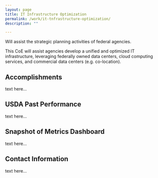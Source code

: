 ```yaml
---
layout: page
title: IT Infrastructure Optimization
permalink: /work/it-tnfrastructure-optimization/
description: ""

---
```


<div class="deck">Will assist the strategic planning activities of federal agencies.</div>

This CoE will assist agencies develop a unified and optimized IT infrastructure, leveraging federally owned data centers, cloud computing services, and commercial data centers (e.g. co-location).

## Accomplishments
text here...

## USDA Past Performance
text here...

## Snapshot of Metrics Dashboard
text here...

## Contact Information
text here...
